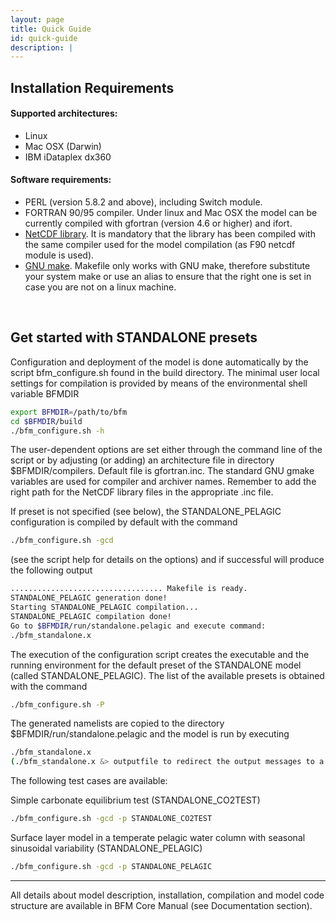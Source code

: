 ```yaml
---
layout: page
title: Quick Guide
id: quick-guide
description: |
---
```


## Installation Requirements

#### Supported architectures:

- Linux
- Mac OSX (Darwin)
- IBM iDataplex dx360

#### Software requirements:

- PERL (version 5.8.2 and above), including Switch module.
- FORTRAN 90/95 compiler. Under linux and Mac OSX the model can be currently compiled with gfortran (version 4.6 or higher) and ifort.
- [NetCDF library](http://www.unidata.ucar.edu/software/netcdf). It is mandatory that the library has been compiled with the same compiler used for the model compilation (as F90 netcdf module is used).
- [GNU make](https://www.gnu.org/software/make/). Makefile only works with GNU make, therefore substitute your system make or use an alias to ensure that the right one is set in case you are not on a linux machine.

<br/>

## Get started with STANDALONE presets

Configuration and deployment of the model is done automatically by the script bfm_configure.sh found in the build directory. The minimal user local settings for compilation is provided by means of the environmental shell variable BFMDIR

```bash
export BFMDIR=/path/to/bfm
cd $BFMDIR/build
./bfm_configure.sh -h
```

The user-dependent options are set either through the command line of the script or by adjusting (or adding) an architecture file in directory $BFMDIR/compilers. Default file is gfortran.inc. The standard GNU gmake variables are used for compiler and archiver names. Remember to add the right path for the NetCDF library files in the appropriate .inc file.

If preset is not specified (see below),  the STANDALONE_PELAGIC configuration is compiled by default with the command

```bash
./bfm_configure.sh -gcd
```

(see the script help for details on the options) and if successful will produce the following output

```bash
.................................. Makefile is ready.
STANDALONE_PELAGIC generation done!
Starting STANDALONE_PELAGIC compilation...
STANDALONE_PELAGIC compilation done!
Go to $BFMDIR/run/standalone.pelagic and execute command:
./bfm_standalone.x
```

The execution of the configuration script creates the executable and the running environment for the default preset of the STANDALONE model (called STANDALONE_PELAGIC). The list of the available presets is obtained with the command

```bash
./bfm_configure.sh -P 
```

The generated namelists are copied to the directory $BFMDIR/run/standalone.pelagic and the model is run by executing

```bash
./bfm_standalone.x
(./bfm_standalone.x &> outputfile to redirect the output messages to a file in bash.)
```

The following test cases are available:

Simple carbonate equilibrium test (STANDALONE_CO2TEST)

```bash
./bfm_configure.sh -gcd -p STANDALONE_CO2TEST
```

Surface layer model in a temperate pelagic water column with seasonal sinusoidal variability (STANDALONE_PELAGIC)

```bash
./bfm_configure.sh -gcd -p STANDALONE_PELAGIC
```

---

All details about model description, installation, compilation and model code structure are available in BFM Core Manual (see Documentation section).



